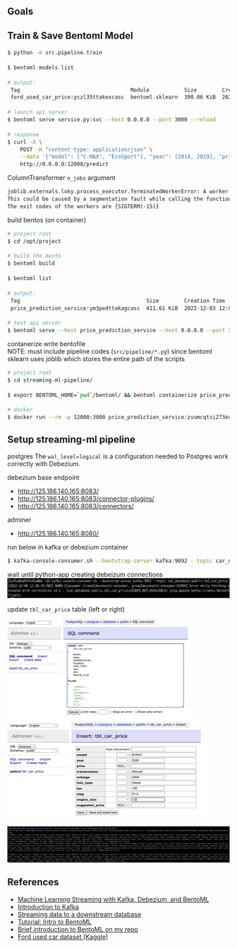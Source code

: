 ## Goals


## Train & Save Bentoml Model
```bash
$ python -m src.pipeline.train

$ bentoml models list

# output: 
 Tag                                   Module           Size        Creation Time
 ford_used_car_price:yczl35ttakexcasc  bentoml.sklearn  390.06 KiB  2022-12-03 12:05:17

# launch api server
$ bentoml serve service.py:svc --host 0.0.0.0 --port 3000 --reload

# response
$ curl -X \
    POST -H "content-type: application/json" \
    --data '{"model": ["C-MAX", "EcoSport"], "year": [2014, 2019], "price": [8295, 18995], "transmission": ["Semi-Auto", "Automatic"], "mileage": [40000, 1400], "fuelType": ["Diesel", "Petrol"], "tax": [160, 150], "mpg": [50.4, 44.1], "engineSize": [2.0, 1.0]}' \
    http://0.0.0.0:12000/predict
```

ColumnTransformer `n_jobs` argument
```bash
joblib.externals.loky.process_executor.TerminatedWorkerError: A worker process managed by the executor was unexpectedly terminated.
This could be caused by a segmentation fault while calling the function or by an excessive memory usage causing the Operating System to kill the worker.
The exit codes of the workers are {SIGTERM(-15)}
```

build bentos (on container)
```bash
# project root
$ cd /opt/project

# build the bento
$ bentoml build

$ bentoml list

# output:
 Tag                                        Size        Creation Time        Path
 price_prediction_service:ym3pedttakagcasc  411.61 KiB  2022-12-03 12:05:23  /opt/project/bentoml/bentos/price_prediction_service/ym3pedttakagcasc

# test api server
$ bentoml serve --host price_prediction_service --host 0.0.0.0 --port 3000 --production
```


contanerize
write bentofile  
NOTE: must include pipeline codes (`src/pipeline/*.p`y) since bentoml sklearn uses joblib which stores the entire path of the scripts

```bash
# project root
$ cd streaming-ml-pipeline/

$ export BENTOML_HOME=`pwd`/bentoml/ && bentoml containerize price_prediction_service:latest

# docker
$ docker run --rm -p 12000:3000 price_prediction_service:zvumcqtsi273easc serve --production
```




## Setup streaming-ml pipeline
postgres
The `wal_level=logical` is a configuration needed to Postgres work correctly with Debezium.

debezium base endpoint
- http://125.186.140.165:8083/
- http://125.186.140.165:8083/connector-plugins/
- http://125.186.140.165:8083/connectors/

adminer
- http://125.186.140.165:8080/


run below in kafka or debezium container
```bash
$ kafka-console-consumer.sh --bootstrap-server kafka:9092 --topic car_database.public.tbl_car_price
```
wait until python-app creating debeizum connections
<img src="docs/figures/kafka_consumer_example1.png" width="2000" height="45">

update `tbl_car_price` table (left or right)

<img src="docs/figures/adminer_insert_example1.png" width="420"/> <img src="docs/figures/adminer_insert_example2.png" width="450" height=220/> 
<!--![alt-text-1](docs/figures/adminer_insert_example1.png "title-1") ![alt-text-2](docs/figures/kafka_consumer_example2.png "title-2")-->

![title](docs/figures/kafka_consumer_example3.png)



## References
- [Machine Learning Streaming with Kafka, Debezium, and BentoML]
- [Introduction to Kafka]
- [Streaming data to a downstream database]
- [Tutorial: Intro to BentoML]
- [Brief introduction to BentoML on my repo]
- [Ford used car dataset (Kaggle)]


[Machine Learning Streaming with Kafka, Debezium, and BentoML]: https://towardsdatascience.com/machine-learning-streaming-with-kafka-debezium-and-bentoml-c5f3996afe8f
[Introduction to Kafka]: https://docs.confluent.io/5.5.1/kafka/introduction.html
[Streaming data to a downstream database]: https://debezium.io/blog/2017/09/25/streaming-to-another-database/
[Tutorial: Intro to BentoML]: https://docs.bentoml.org/en/latest/tutorial.html
[Brief introduction to BentoML on my repo]: https://github.com/youjin2/mlops/tree/main/bentoml
[ml-streaming-kafka-cdc-github]: https://github.com/jaumpedro214/ml-streming-kafka-cdc
[Ford used car dataset (Kaggle)]: https://www.kaggle.com/datasets/mysarahmadbhat/ford-used-car-listing
